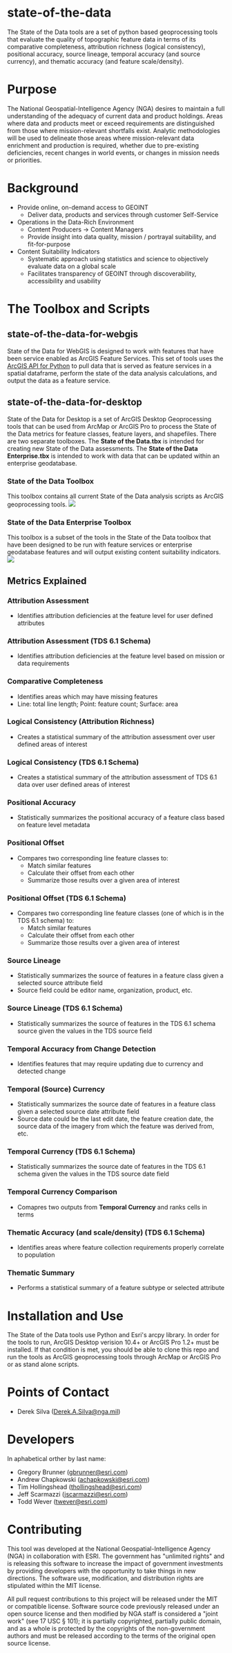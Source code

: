 # state-of-the-data

The State of the Data tools are a set of python based geoprocessing tools that evaluate the quality of topographic feature data in terms of its comparative completeness, attribution richness (logical consistency), positional accuracy, source lineage, temporal accuracy (and source currency), and thematic accuracy (and feature scale/density).

# Purpose
The National Geospatial-Intelligence Agency (NGA) desires to maintain a full understanding of the adequacy of current data and product holdings. Areas where data and products meet or exceed requirements are distinguished from those where mission-relevant shortfalls exist. Analytic methodologies will be used to delineate those areas where mission-relevant data enrichment and production is required, whether due to pre-existing deficiencies, recent changes in world events, or changes in mission needs or priorities.

# Background
- Provide online, on-demand access to GEOINT
  - Deliver data, products and services through customer Self-Service
- Operations in the Data-Rich Environment
  - Content Producers → Content Managers
  - Provide insight into data quality, mission / portrayal suitability, and fit-for-purpose
- Content Suitability Indicators
  - Systematic approach using statistics and science to objectively evaluate data on a global scale
  - Facilitates transparency of GEOINT through discoverability, accessibility and usability

# The Toolbox and Scripts
## state-of-the-data-for-webgis
State of the Data for WebGIS is designed to work with features that have been service enabled as ArcGIS Feature Services. This set of tools uses the [ArcGIS API for Python](https://developers.arcgis.com/python/) to pull data that is served as feature services in a spatial dataframe, perform the state of the data analysis calculations, and output the data as a feature service.

## state-of-the-data-for-desktop
State of the Data for Desktop is a set of ArcGIS Desktop Geoprocessing tools that can be used from ArcMap or ArcGIS Pro to process the State of the Data metrics for feature classes, feature layers, and shapefiles. There are two separate toolboxes. The **State of the Data.tbx** is intended for creating new State of the Data assessments. The **State of the Data Enterprise.tbx** is intended to work with data that can be updated within an enterprise geodatabase.

### State of the Data Toolbox
This toolbox contains all current State of the Data analysis scripts as ArcGIS geoprocessing tools.
![](http://nga.maps.arcgis.com/sharing/rest/content/items/b01f07bc755f480ab4052c64484b40fd/data?style=centerme)
### State of the Data Enterprise Toolbox
This toolbox is a subset of the tools in the State of the Data toolbox that have been designed to be run with feature services or enterprise geodatabase features and will output existing content suitability indicators. 
![](http://nga.maps.arcgis.com/sharing/rest/content/items/40d970a508df481d97d846266ef5f21e/data?style=centerme)
## Metrics Explained
### Attribution Assessment
- Identifies attribution deficiencies at the feature level for user defined attributes
### Attribution Assessment (TDS 6.1 Schema)
- Identifies attribution deficiencies at the feature level based on mission or data requirements
### Comparative Completeness
- Identifies areas which may have missing features
- Line: total line length; Point: feature count; Surface: area
### Logical Consistency (Attribution Richness)
- Creates a statistical summary of the attribution assessment over user defined areas of interest
### Logical Consistency (TDS 6.1 Schema)
- Creates a statistical summary of the attribution assessment of TDS 6.1 data over user defined areas of interest
### Positional Accuracy
- Statistically summarizes the positional accuracy of a feature class based on feature level metadata
### Positional Offset
- Compares two corresponding line feature classes to:
  - Match similar features
  - Calculate their offset from each other
  - Summarize those results over a given area of interest
### Positional Offset (TDS 6.1 Schema)
- Compares two corresponding line feature classes (one of which is in the TDS 6.1 schema) to:
  - Match similar features
  - Calculate their offset from each other
  - Summarize those results over a given area of interest
### Source Lineage
- Statistically summarizes the source of features in a feature class given a selected source attribute field
- Source field could be editor name, organization, product, etc.
### Source Lineage (TDS 6.1 Schema)
- Statistically summarizes the source of features in the TDS 6.1 schema source given the values in the TDS source field
### Temporal Accuracy from Change Detection
- Identifies features that may require updating due to currency and detected change
### Temporal (Source) Currency
- Statistically summarizes the source date of features in a feature class given a selected source date attribute field
- Source date could be the last edit date, the feature creation date, the source data of the imagery from which the feature was derived from, etc.
### Temporal Currency (TDS 6.1 Schema)
- Statistically summarizes the source date of features in the TDS 6.1 schema given the values in the TDS source date field
### Temporal Currency Comparison
- Comapres two outputs from **Temporal Currency** and ranks cells in terms 
### Thematic Accuracy (and scale/density) (TDS 6.1 Schema)
- Identifies areas where feature collection requirements properly correlate to population
### Thematic Summary
- Performs a statistical summary of a feature subtype or selected attribute

# Installation and Use
The State of the Data tools use Python and Esri's arcpy library. In order for the tools to run, ArcGIS Desktop verision 10.4+ or ArcGIS Pro 1.2+ must be installed. If that condition is met, you should be able to clone this repo and run the tools as ArcGIS geoprocessing tools through ArcMap or ArcGIS Pro or as stand alone scripts.

# Points of Contact
- Derek Silva (Derek.A.Silva@nga.mil)

# Developers
In aphabetical orther by last name:
- Gregory Brunner (gbrunner@esri.com)
- Andrew Chapkowski (achapkowski@esri.com)
- Tim Hollingshead (thollingshead@esri.com)
- Jeff Scarmazzi (jscarmazzi@esri.com)
- Todd Wever (twever@esri.com)

# Contributing

This tool was developed at the National Geospatial-Intelligence Agency (NGA) in collaboration with ESRI. The government has "unlimited rights" and is releasing this software to increase the impact of government investments by providing developers with the opportunity to take things in new directions. The software use, modification, and distribution rights are stipulated within the MIT license.

All pull request contributions to this project will be released under the MIT or compatible license. Software source code previously released under an open source license and then modified by NGA staff is considered a "joint work" (see 17 USC § 101); it is partially copyrighted, partially public domain, and as a whole is protected by the copyrights of the non-government authors and must be released according to the terms of the original open source license.
